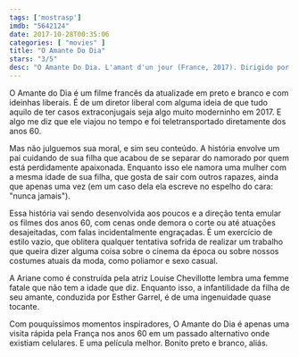 ```yaml
---
tags: ['mostrasp']
imdb: "5642124"
date: 2017-10-28T00:35:06
categories: [ "movies" ]
title: "O Amante Do Dia"
stars: "3/5"
desc: "O Amante Do Dia. L'amant d'un jour (France, 2017). Dirigido por Philippe Garrel. Escrito por Jean-Claude Carrière, Caroline Deruas-Garrel, Philippe Garrel, Arlette Langmann. Com Éric Caravaca (Gilles), Esther Garrel (Jeanne), Louise Chevillotte (Ariane), Paul Toucang (Matéo), Félix Kysyl (Stéphane), Michel Charrel (Le patron du bar), Nicolas Bridet (Le prof), Marie Sergeant (Yentel), Raphaël Naasz (Le jeune homme à la cigarette)."
---
```

O Amante do Dia é um filme francês da atualizade em preto e branco e com ideinhas liberais. É de um diretor liberal com alguma ideia de que tudo aquilo de ter casos extraconjugais seja algo muito moderninho em 2017. E algo me diz que ele viajou no tempo e foi teletransportado diretamente dos anos 60.

Mas não julguemos sua moral, e sim seu conteúdo. A história envolve um pai cuidando de sua filha que acabou de se separar do namorado por quem está perdidamente apaixonada. Enquanto isso ele namora uma mulher com a mesma idade de sua filha, que gosta de sair com outros rapazes, ainda que apenas uma vez (em um caso dela ela escreve no espelho do cara: "nunca jamais").

Essa história vai sendo desenvolvida aos poucos e a direção tenta emular os filmes dos anos 60, com cenas onde demora o corte ou até atuações desajeitadas, com falas incidentalmente engraçadas. É um exercício de estilo vazio, que oblitera qualquer tentativa sofrida de realizar um trabalho que queira dizer alguma coisa sobre o cinema da época ou sobre nossos costumes atuais da moda, como poliamor e sexo casual.

A Ariane como é construída pela atriz Louise Chevillotte lembra uma femme fatale que não tem a idade que diz. Enquanto isso, a infantilidade da filha de seu amante, conduzida por Esther Garrel, é de uma ingenuidade quase tocante.

Com pouquíssimos momentos inspiradores, O Amante do Dia é apenas uma visita rápida pela França nos anos 60 em um passado alternativo onde existiam celulares. E uma película melhor. Bonito preto e branco, aliás.
